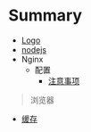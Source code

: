 # Summary

* [Logo](README.MD)
* [nodejs](nodejs.md)
* Nginx
  * 配置
    * [注意事项](nginx/pei-zhi/zhu-yi-shi-xiang.md)

> 浏览器

* [缓存](liu-lan-qi/huan-cun.md)



